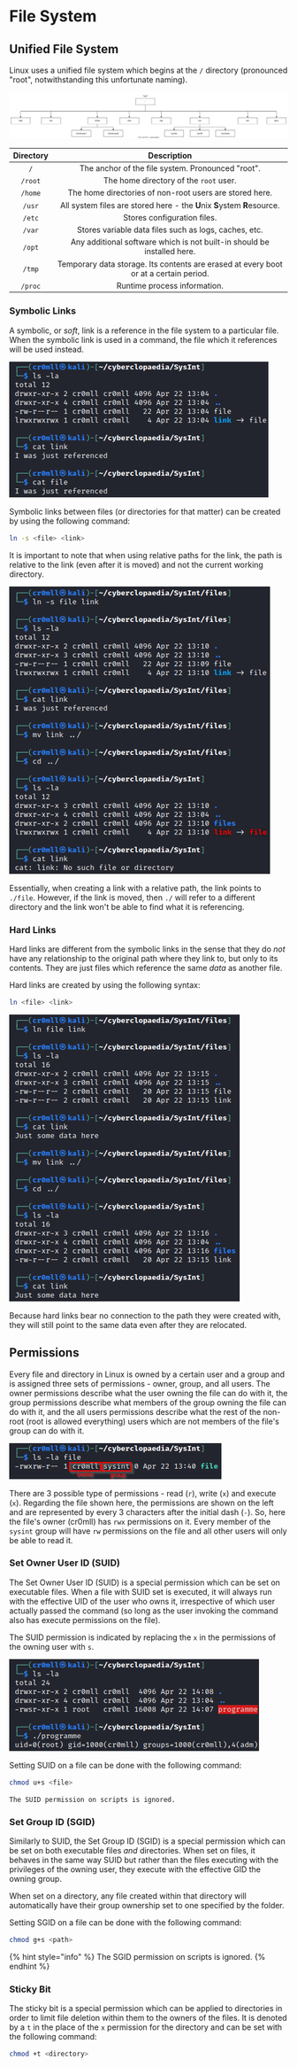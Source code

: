 # File System

## Unified File System

Linux uses a unified file system which begins at the `/` directory (pronounced "root", notwithstanding this unfortunate naming).

![](<../../System Internals/Linux/Resources/Images/File System/Linux File System.svg>)

| Directory |                                      Description                                      |
| :-------: | :-----------------------------------------------------------------------------------: |
|    `/`    |                   The anchor of the file system. Pronounced "root".                   |
|  `/root`  |                         The home directory of the `root` user.                        |
|  `/home`  |                The home directories of non-root users are stored here.                |
|   `/usr`  |        All system files are stored here - the **U**nix **S**ystem **R**esource.       |
|   `/etc`  |                              Stores configuration files.                              |
|   `/var`  |                 Stores variable data files such as logs, caches, etc.                 |
|   `/opt`  |        Any additional software which is not built-in should be installed here.        |
|   `/tmp`  | Temporary data storage. Its contents are erased at every boot or at a certain period. |
|  `/proc`  |                              Runtime process information.                             |

### Symbolic Links

A symbolic, or _soft_, link is a reference in the file system to a particular file. When the symbolic link is used in a command, the file which it references will be used instead.

![](<../../System Internals/Linux/Resources/Images/File System/Symbolic Links.png>)

Symbolic links between files (or directories for that matter) can be created by using the following command:

```bash
ln -s <file> <link>
```

It is important to note that when using relative paths for the link, the path is relative to the link (even after it is moved) and not the current working directory.

![](<../../System Internals/Linux/Resources/Images/File System/Symbolic Link Relative Path.png>)

Essentially, when creating a link with a relative path, the link points to `./file`. However, if the link is moved, then `./` will refer to a different directory and the link won't be able to find what it is referencing.

### Hard Links

Hard links are different from the symbolic links in the sense that they do _not_ have any relationship to the original path where they link to, but only to its contents. They are just files which reference the same _data_ as another file.

Hard links are created by using the following syntax:

```bash
ln <file> <link>
```

![](<../../System Internals/Linux/Resources/Images/File System/Hard Links.png>)

Because hard links bear no connection to the path they were created with, they will still point to the same data even after they are relocated.

## Permissions

Every file and directory in Linux is owned by a certain user and a group and is assigned three sets of permissions - owner, group, and all users. The owner permissions describe what the user owning the file can do with it, the group permissions describe what members of the group owning the file can do with it, and the all users permissions describe what the rest of the non-root (root is allowed everything) users which are not members of the file's group can do with it.

![](<../../System Internals/Linux/Resources/Images/File System/File Permissions.png>)

There are 3 possible type of permissions - read (`r`), write (`x`) and execute (`x`). Regarding the file shown here, the permissions are shown on the left and are represented by every 3 characters after the initial dash (`-`). So, here the file's owner (cr0mll) has `rwx` permissions on it. Every member of the `sysint` group will have `rw` permissions on the file and all other users will only be able to read it.

### Set Owner User ID (SUID)

The Set Owner User ID (SUID) is a special permission which can be set on executable files. When a file with SUID set is executed, it will always run with the effective UID of the user who owns it, irrespective of which user actually passed the command (so long as the user invoking the command also has execute permissions on the file).

The SUID permission is indicated by replacing the `x` in the permissions of the owning user with `s`.

![](<../../System Internals/Linux/Resources/Images/File System/SUID.png>)

Setting SUID on a file can be done with the following command:

```bash
chmod u+s <file>
```

```admonish
The SUID permission on scripts is ignored.
```

### Set Group ID (SGID)

Similarly to SUID, the Set Group ID (SGID) is a special permission which can be set on both executable files _and_ directories. When set on files, it behaves in the same way SUID but rather than the files executing with the privileges of the owning user, they execute with the effective GID the owning group.

When set on a directory, any file created within that directory will automatically have their group ownership set to one specified by the folder.

Setting SGID on a file can be done with the following command:

```bash
chmod g+s <path>
```

{% hint style="info" %}
The SGID permission on scripts is ignored.
{% endhint %}

### Sticky Bit

The sticky bit is a special permission which can be applied to directories in order to limit file deletion within them to the owners of the files. It is denoted by a `t` in the place of the `x` permission for the directory and can be set with the following command:

```bash
chmod +t <directory>
```
